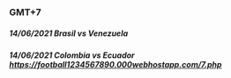 ### GMT+7
##### 14/06/2021 Brasil vs Venezuela 
##### 14/06/2021 Colombia vs Ecuador https://football1234567890.000webhostapp.com/7.php
